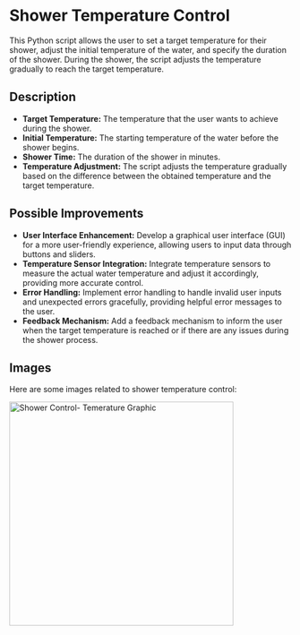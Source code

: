 <!DOCTYPE html>
<html lang="en">
<head>
<meta charset="UTF-8">
<meta name="viewport" content="width=device-width, initial-scale=1.0">
<title>Shower Temperature Control</title>
</head>
<body>

<h1>Shower Temperature Control</h1>

<p>
  This Python script allows the user to set a target temperature for their shower,
  adjust the initial temperature of the water, and specify the duration of the shower.
  During the shower, the script adjusts the temperature gradually to reach the target temperature.
</p>

<h2>Description</h2>

<ul>
  <li><strong>Target Temperature:</strong> The temperature that the user wants to achieve during the shower.</li>
  <li><strong>Initial Temperature:</strong> The starting temperature of the water before the shower begins.</li>
  <li><strong>Shower Time:</strong> The duration of the shower in minutes.</li>
  <li><strong>Temperature Adjustment:</strong> The script adjusts the temperature gradually based on the difference between the obtained temperature and the target temperature.</li>
</ul>

<h2>Possible Improvements</h2>

<ul>
  <li><strong>User Interface Enhancement:</strong> Develop a graphical user interface (GUI) for a more user-friendly experience, allowing users to input data through buttons and sliders.</li>
  <li><strong>Temperature Sensor Integration:</strong> Integrate temperature sensors to measure the actual water temperature and adjust it accordingly, providing more accurate control.</li>
  <li><strong>Error Handling:</strong> Implement error handling to handle invalid user inputs and unexpected errors gracefully, providing helpful error messages to the user.</li>
  <li><strong>Feedback Mechanism:</strong> Add a feedback mechanism to inform the user when the target temperature is reached or if there are any issues during the shower process.</li>
</ul>

<h2>Images</h2>

<p>Here are some images related to shower temperature control:</p>

<img src="https://www.example.com/shower-control.jpg](https://www.google.com/url?sa=i&url=https%3A%2F%2Fdigitalrepository.unm.edu%2Fcgi%2Fviewcontent.cgi%3Farticle%3D1513%26context%3Dmath_fsp&psig=AOvVaw3gdJIjyC0w2U83iliq5hpy&ust=1712429830183000&source=images&cd=vfe&opi=89978449&ved=0CBIQjRxqFwoTCKj0j7Dgq4UDFQAAAAAdAAAAABAI" alt="Shower Control- Temerature Graphic" width="400">

</body>
</html>
